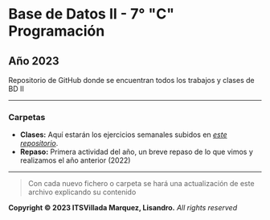 # Base de Datos II - 7° "C" Programación

## Año 2023

Repositorio de GitHub donde se encuentran todos los trabajos y clases de BD II

---

### Carpetas

- **Clases:** Aquí estarán los ejercicios semanales subidos en [*este repositorio*](https://github.com/alexisfr/itsv-db-2).
- **Repaso:** Primera actividad del año, un breve repaso de lo que vimos y realizamos el año anterior (2022)

---

> Con cada nuevo fichero o carpeta se hará una actualización de este archivo explicando su contenido

**Copyright © 2023 ITSVillada Marquez, Lisandro.** *All rights reserved*
